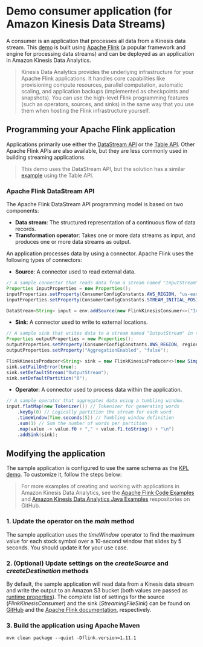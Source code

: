 # Demo consumer application (for Amazon Kinesis Data Streams)
A consumer is an application that processes all data from a Kinesis data stream. This [demo](src/main/java/com/demo/SampleApplication.java) is built using [Apache Flink](https://flink.apache.org/) (a popular framework and engine for processing data streams) and can be deployed as an application in Amazon Kinesis Data Analytics.

> Kinesis Data Analytics provides the underlying infrastructure for your Apache Flink applications. It handles core capabilities like provisioning compute resources, parallel computation, automatic scaling, and application backups (implemented as checkpoints and snapshots). You can use the high-level Flink programming features (such as operators, sources, and sinks) in the same way that you use them when hosting the Flink infrastructure yourself.

## Programming your Apache Flink application
Applications primarily use either the [DataStream API](https://ci.apache.org/projects/flink/flink-docs-release-1.11/dev/datastream_api.html) or the [Table API](https://ci.apache.org/projects/flink/flink-docs-release-1.11/dev/table/). Other Apache Flink APIs are also available, but they are less commonly used in building streaming applications.

> This demo uses the DataStream API, but the solution has a similar [example](/source/kinesis/kda-flink-kafka) using the Table API.

### Apache Flink DataStream API
The Apache Flink DataStream API programming model is based on two components:
- **Data stream**: The structured representation of a continuous flow of data records.
- **Transformation operator**: Takes one or more data streams as input, and produces one or more data streams as output.

An application processes data by using a connector. Apache Flink uses the following types of connectors:
- **Source**: A connector used to read external data.
```java
// A sample connector that reads data from a stream named "InputStream" in the "us-east-1" region.
Properties inputProperties = new Properties();
inputProperties.setProperty(ConsumerConfigConstants.AWS_REGION, "us-east-1");
inputProperties.setProperty(ConsumerConfigConstants.STREAM_INITIAL_POSITION, "LATEST");

DataStream<String> input = env.addSource(new FlinkKinesisConsumer<>("InputStream", new SimpleStringSchema(), inputProperties));
```

- **Sink**: A connector used to write to external locations.
```java
// A sample sink that writes data to a stream named "OutputStream" in the "us-east-1" region.
Properties outputProperties = new Properties();
outputProperties.setProperty(ConsumerConfigConstants.AWS_REGION, region);
outputProperties.setProperty("AggregationEnabled", "false");

FlinkKinesisProducer<String> sink = new FlinkKinesisProducer<>(new SimpleStringSchema(), outputProperties);
sink.setFailOnError(true);
sink.setDefaultStream("OutputStream");
sink.setDefaultPartition("0");
```

- **Operator**: A connector used to process data within the application.
```java
// A sample operator that aggregates data using a tumbling window.
input.flatMap(new Tokenizer()) // Tokenizer for generating words
    .keyBy(0) // Logically partition the stream for each word
    .timeWindow(Time.seconds(5)) // Tumbling window definition
    .sum(1) // Sum the number of words per partition
    .map(value -> value.f0 + "," + value.f1.toString() + "\n")
    .addSink(sink);
```

## Modifying the application
The sample application is configured to use the same schema as the [KPL demo](/source/kinesis/kpl-demo). To customize it, follow the steps below:

> For more examples of creating and working with applications in Amazon Kinesis Data Analytics, see the [Apache Flink Code Examples](https://github.com/apache/flink/tree/master/flink-examples/flink-examples-streaming/src/main/java/org/apache/flink/streaming/examples) and [Amazon Kinesis Data Analytics Java Examples](https://github.com/aws-samples/amazon-kinesis-data-analytics-java-examples) respositories on GitHub.

### 1. Update the operator on the _main_ method
The sample application uses the _timeWindow_ operator to find the maximum value for each stock symbol over a 10-second window that slides by 5 seconds. You should update it for your use case.

### 2. (Optional) Update settings on the _createSource_ and _createDestination_ methods
By default, the sample application will read data from a Kinesis data stream and write the output to an Amazon S3 bucket (both values are passed as [runtime properties](https://docs.aws.amazon.com/kinesisanalytics/latest/java/how-properties.html)). The complete list of settings for the source (_FlinkKinesisConsumer_) and the sink (_StreamingFileSink_) can be found on [GitHub](https://github.com/apache/flink/tree/release-1.11/flink-connectors/flink-connector-kinesis/src/main/java/org/apache/flink/streaming/connectors/kinesis/config) and the [Apache Flink documentation](https://ci.apache.org/projects/flink/flink-docs-stable/dev/connectors/streamfile_sink.html), respectively.

### 3. Build the application using Apache Maven
```
mvn clean package --quiet -Dflink.version=1.11.1
```
